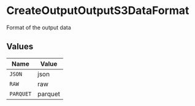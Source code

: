 # CreateOutputOutputS3DataFormat

Format of the output data


## Values

| Name      | Value     |
| --------- | --------- |
| `JSON`    | json      |
| `RAW`     | raw       |
| `PARQUET` | parquet   |